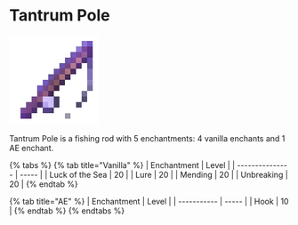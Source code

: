 # Tantrum Pole

![](<../../.gitbook/assets/Polished Pole (1) (1) (1).gif>)

Tantrum Pole is a fishing rod with 5 enchantments: 4 vanilla enchants and 1 AE enchant.

{% tabs %}
{% tab title="Vanilla" %}
| Enchantment     | Level |
| --------------- | ----- |
| Luck of the Sea | 20    |
| Lure            | 20    |
| Mending         | 20    |
| Unbreaking      | 20    |
{% endtab %}

{% tab title="AE" %}
| Enchantment | Level |
| ----------- | ----- |
| Hook        | 10    |
{% endtab %}
{% endtabs %}
